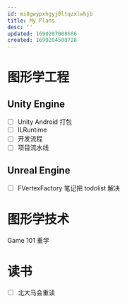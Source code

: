 ```yaml
---
id: mi8gwypxhgyj0ltqzxlwhjb
title: My Plans
desc: ''
updated: 1690207008686
created: 1690204508728
---
```


# 图形学工程 
## Unity Engine
- [ ] Unity Android 打包
- [ ] ILRuntime
- [ ] 开发流程
- [ ] 项目流水线
## Unreal Engine
- [ ] FVertexFactory 笔记把 todolist 解决

# 图形学技术 

Game 101 重学

# 读书
- [ ] 北大马会重读
